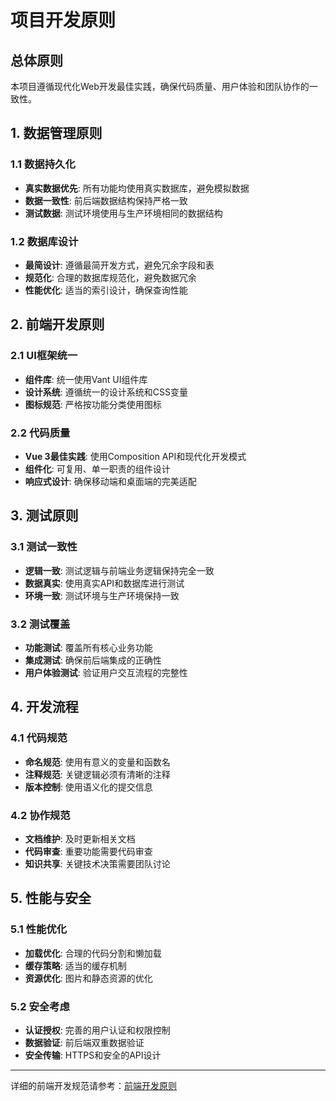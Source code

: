 
# 项目开发原则

## 总体原则

本项目遵循现代化Web开发最佳实践，确保代码质量、用户体验和团队协作的一致性。

## 1. 数据管理原则

### 1.1 数据持久化
- **真实数据优先**: 所有功能均使用真实数据库，避免模拟数据
- **数据一致性**: 前后端数据结构保持严格一致
- **测试数据**: 测试环境使用与生产环境相同的数据结构

### 1.2 数据库设计
- **最简设计**: 遵循最简开发方式，避免冗余字段和表
- **规范化**: 合理的数据库规范化，避免数据冗余
- **性能优化**: 适当的索引设计，确保查询性能

## 2. 前端开发原则

### 2.1 UI框架统一
- **组件库**: 统一使用Vant UI组件库
- **设计系统**: 遵循统一的设计系统和CSS变量
- **图标规范**: 严格按功能分类使用图标

### 2.2 代码质量
- **Vue 3最佳实践**: 使用Composition API和现代化开发模式
- **组件化**: 可复用、单一职责的组件设计
- **响应式设计**: 确保移动端和桌面端的完美适配

## 3. 测试原则

### 3.1 测试一致性
- **逻辑一致**: 测试逻辑与前端业务逻辑保持完全一致
- **数据真实**: 使用真实API和数据库进行测试
- **环境一致**: 测试环境与生产环境保持一致

### 3.2 测试覆盖
- **功能测试**: 覆盖所有核心业务功能
- **集成测试**: 确保前后端集成的正确性
- **用户体验测试**: 验证用户交互流程的完整性

## 4. 开发流程

### 4.1 代码规范
- **命名规范**: 使用有意义的变量和函数名
- **注释规范**: 关键逻辑必须有清晰的注释
- **版本控制**: 使用语义化的提交信息

### 4.2 协作规范
- **文档维护**: 及时更新相关文档
- **代码审查**: 重要功能需要代码审查
- **知识共享**: 关键技术决策需要团队讨论

## 5. 性能与安全

### 5.1 性能优化
- **加载优化**: 合理的代码分割和懒加载
- **缓存策略**: 适当的缓存机制
- **资源优化**: 图片和静态资源的优化

### 5.2 安全考虑
- **认证授权**: 完善的用户认证和权限控制
- **数据验证**: 前后端双重数据验证
- **安全传输**: HTTPS和安全的API设计

---

详细的前端开发规范请参考：[前端开发原则](./client/docs/FRONTEND_DEVELOPMENT_PRINCIPLES.md)
